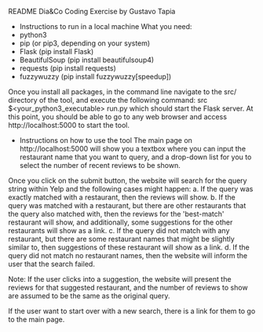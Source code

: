 README
Dia&Co Coding Exercise by Gustavo Tapia

- Instructions to run in a local machine
What you need:
 - python3
 - pip (or pip3, depending on your system)
 - Flask (pip install Flask)
 - BeautifulSoup (pip install beautifulsoup4)
 - requests (pip install requests)
 - fuzzywuzzy (pip install fuzzywuzzy[speedup])

Once you install all packages, in the command line navigate to the src/ directory of the tool, and execute the following command:
	src $<your_python3_executable> run.py
which should start the Flask server.
At this point, you should be able to go to any web browser and access http://localhost:5000 to start the tool.

- Instructions on how to use the tool
The main page on http://localhost:5000 will show you a textbox where you can input the restaurant name that you want to query, and a drop-down list for you to select the number of recent reviews to be shown.

Once you click on the submit button, the website will search for the query string within Yelp and the following cases might happen:
a. If the query was exactly matched with a restaurant, then the reviews will show.
b. If the query was matched with a restaurant, but there are other restaurants that the query also matched with, then the reviews for the 'best-match' restaurant will show, and additionally, some suggestions for the other restaurants will show as a link.
c. If the query did not match with any restaurant, but there are some restaurant names that might be slightly similar to, then suggestions of these restaurant will show as a link.
d. If the query did not match no restaurant names, then the website will inform the user that the search failed.

Note: If the user clicks into a suggestion, the website will present the reviews for that suggested restaurant, and the number of reviews to show are assumed to be the same as the original query.

If the user want to start over with a new search, there is a link for them to go to the main page.